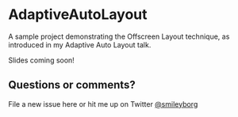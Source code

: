 # AdaptiveAutoLayout

A sample project demonstrating the Offscreen Layout technique, as introduced in my Adaptive Auto Layout talk.

Slides coming soon!

## Questions or comments?
File a new issue here or hit me up on Twitter [@smileyborg](https://twitter.com/smileyborg)
